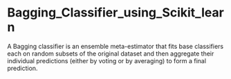 # Bagging_Classifier_using_Scikit_learn
A Bagging classifier is an ensemble meta-estimator that fits base classifiers each on random subsets of the original dataset and then aggregate their individual predictions (either by voting or by averaging) to form a final prediction.
